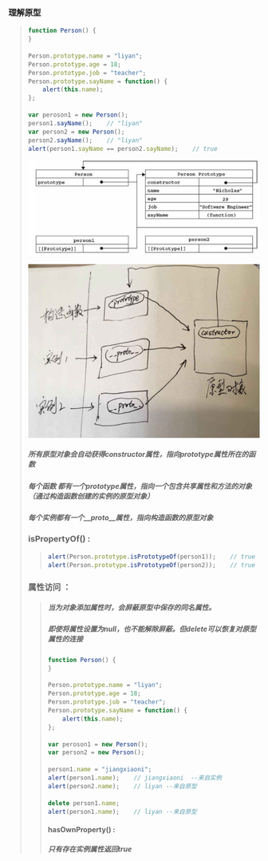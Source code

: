 ### 理解原型

> ```js
> function Person() {
> }
>
> Person.prototype.name = "liyan";
> Person.prototype.age = 18;
> Person.prototype.job = "teacher";
> Person.prototype.sayName = function() {
>     alert(this.name);
> };
>
> var peroson1 = new Person();
> person1.sayName();    // "liyan"
> var person2 = new Person();
> person2.sayName();    // "liyan"
> alert(person1.sayName == person2.sayName);    // true
> ```
>
> ![](/assets/01181.jpg) 
>
> ![](/assets/WechatIMG1.jpg)
>
> ##### 所有原型对象会自动获得constructor属性，指向prototype属性所在的函数 
>
> ##### 每个函数  都有一个prototype属性，指向一个包含共享属性和方法的对象（通过构造函数创建的实例的原型对象）
>
> ##### 每个实例都有一个\_\__proto_\_\_属性，指向构造函数的原型对象
>
> ### isPropertyOf\(\) :
>
> > ```js
> > alert(Person.prototype.isPrototypeOf(person1));    // true
> > alert(Person.prototype.isPrototypeOf(person2));    // true
> > ```
>
> ### 属性访问 ：
>
> > ##### 当为对象添加属性时，会屏蔽原型中保存的同名属性。
> >
> > ##### 即使将属性设置为null，也不能解除屏蔽。但delete可以恢复对原型属性的连接
> >
> > ```js
> > function Person() {
> > }
> >
> > Person.prototype.name = "liyan";
> > Person.prototype.age = 18;
> > Person.prototype.job = "teacher";
> > Person.prototype.sayName = function() {
> >     alert(this.name);
> > };
> >
> > var peroson1 = new Person();
> > var person2 = new Person();
> >
> > person1.name = "jiangxiaoni";
> > alert(person1.name);    // jiangxiaoni  --来自实例
> > alert(person2.name);    // liyan --来自原型
> >
> > delete person1.name;
> > alert(person1.name);    // liyan --来自原型
> > ```
> >
> > #### hasOwnProperty\(\) :
> >
> > ##### 只有存在实例属性返回true



